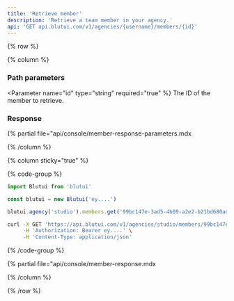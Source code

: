 ```yaml
---
title: 'Retrieve member'
description: 'Retrieve a team member in your agency.'
api: 'GET api.blutui.com/v1/agencies/{username}/members/{id}'
---
```


{% row %}

{% column %}
### Path parameters

<Parameter name="id" type="string" required="true" %}
The ID of the member to retrieve.
</Parameter>

### Response

{% partial file="api/console/member-response-parameters.mdx</include>

{% /column %}

{% column sticky="true" %}

{% code-group %}

```ts {% process=false filename="Node.js" %}
import Blutui from 'blutui'

const blutui = new Blutui('ey....')

blutui.agency('studio').members.get('99bc147e-3ad5-4b09-a2e2-b21bd680ad05')
```

```bash {% process=false filename="cURL" %}
curl -X GET 'https://api.blutui.com/v1/agencies/studio/members/99bc147e-3ad5-4b09-a2e2-b21bd680ad05' \
     -H 'Authorization: Bearer ey....' \
     -H 'Content-Type: application/json'
```

{% /code-group %}

{% partial file="api/console/member-response.mdx</include>

{% /column %}

{% /row %}
